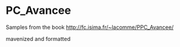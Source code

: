 # PC_Avancee

Samples from the book
http://fc.isima.fr/~lacomme/PPC_Avancee/

mavenized and formatted
